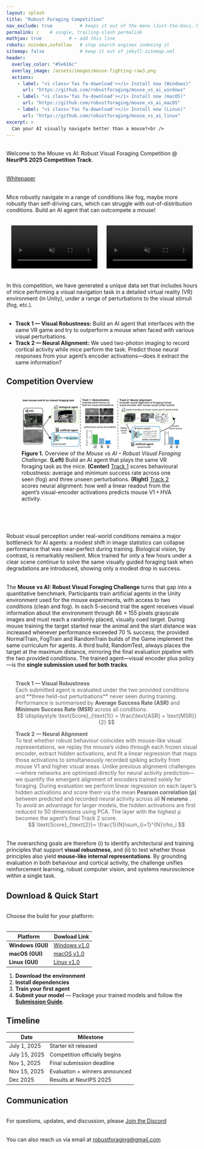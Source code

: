 ```yaml
---
layout: splash
title: "Robust Foraging Competition"
nav_exclude: true          # keeps it out of the menu (Just-the-Docs, Minimal Mistakes, etc.) :contentReference[oaicite:2]{index=2}
permalink: /    # single, trailing-slash permalink
mathjax: true          # ← add this line
robots: noindex,nofollow   # stop search engines indexing it
sitemap: false             # keep it out of jekyll-sitemap.xml
header:
  overlay_color: "#5e616c"
  overlay_image: /assets/images/mouse-fighting-raw3.png
  actions:
    - label: "<i class='fas fa-download'></i> Install now (Windows)"
      url: "https://github.com/robustforaging/mouse_vs_ai_windows"
    - label: "<i class='fas fa-download'></i> Install now (macOS)"
      url: "https://github.com/robustforaging/mouse_vs_ai_macOS"
    - label: "<i class='fas fa-download'></i> Install now (Linux)"
      url: "https://github.com/robustforaging/mouse_vs_ai_linux"
excerpt: >
  Can your AI visually navigate better than a mouse?<br />
---
```


<style>
  /* Enhanced styling for better visibility */
  .page__title {
    font-size: 3.5rem !important;
    font-weight: 700 !important;
    text-shadow: 2px 2px 4px rgba(0, 0, 0, 0.7) !important;
    margin-bottom: 1rem !important;
  }

  .page__lead {
    font-size: 1.4rem !important;
    font-weight: 500 !important;
    text-shadow: 1px 1px 3px rgba(0, 0, 0, 0.6) !important;
    margin-bottom: 2rem !important;
  }

  .btn--light-outline {
    font-size: 1.1rem !important;
    font-weight: 600 !important;
    padding: 0.8rem 1.5rem !important;
    text-shadow: 1px 1px 2px rgba(0, 0, 0, 0.5) !important;
    box-shadow: 0 4px 8px rgba(0, 0, 0, 0.3) !important;
    border-width: 2px !important;
  }

  .btn--light-outline:hover {
    color: #ffffff !important;
    background-color: #222831 !important;
    border-color: #222831 !important;
    transform: translateY(-2px) !important;
    box-shadow: 0 6px 12px rgba(0, 0, 0, 0.4) !important;
  }

  /* put this right after your existing styles */
  .competition-diagram,     /* the figure             */
  p {                       /* regular paragraphs     */
    margin-top: 2rem;       /* ↑ space above          */
    margin-bottom: 2rem;    /* ↓ space below          */
  }
  blockquote.track {
    border-left: none;      /* removes the bar */
    margin-left: 1.5rem;    /* keep the indent */
    padding-left: 0;        /* optional: flush text */
  }
  
  .math-center { text-align: center; }
  .mt-2 { margin-top: 1rem;  }
  .mt-4 { margin-top: 2rem;  }
  .mb-2 { margin-bottom: 1rem; }
  .mb-4 { margin-bottom: 2rem; }

  video {
  max-width: 680px;
  margin: 0 10px; /* adds 10px margin on left and right */
  }

  /* Hero background image scaling controls */
  .page__hero--overlay {
    background-size: cover !important;
    background-position: center !important;
    background-repeat: no-repeat !important;
    min-height: 400px; /* Ensure minimum height for the hero section */
  }

  /* Add blur effect to background image */
  .page__hero--overlay::before {
    content: "";
    position: absolute;
    top: 0;
    left: 0;
    right: 0;
    bottom: 0;
    background-image: inherit;
    background-size: inherit;
    background-position: inherit;
    background-repeat: inherit;
    filter: blur(5px);
    z-index: -1;
  }

  /* Ensure content appears above the blurred background */
  .page__hero--overlay .wrapper {
    position: relative;
    z-index: 1;
  }
</style>


Welcome to the Mouse vs AI: Robust Visual Foraging Competition @  **NeurIPS 2025 Competition Track**.

 [Whitepaper](https://arxiv.org/abs/2509.14446)  

Mice robustly navigate in a range of conditions like fog, maybe more robustly than self-driving cars, which can struggle with out-of-distribution conditions. Build an AI agent that can outcompete a mouse!

<center>
<div class="full-width-element">
<video width="45%" height="auto" controls="controls" autoplay loop muted>
  <source src="/assets/images/tesla_fog_cut.mp4" type="video/mp4">
  Your browser does not support the video tag.
</video>
<video width="45%" height="auto" controls="controls" autoplay loop muted>
  <source src="/assets/images/example_video_mice_blur.mp4" type="video/mp4">
  Your browser does not support the video tag.
</video>
</div>
</center>

In this competition, we have generated a unique data set that includes hours of mice performing a visual navigation task in a detailed virtual reality (VR) environment (in Unity), under a range of perturbations to the visual stimuli (fog, etc.).
<ul>
  <li><strong>Track 1 — Visual Robustness:</strong>
      Build an AI agent that interfaces with the same VR game and try to
      outperform a mouse when faced with various visual perturbations.</li>

  <li><strong>Track 2 — Neural Alignment:</strong>
      We used two-photon imaging to record cortical activity while mice perform
      the task.  Predict those neural responses from your agent’s encoder
      activations—does it extract the same information?</li>
</ul>
    
##  Competition Overview

<figure class="competition-diagram">
  <img src="/assets/images/Figure_website.jpg"
       alt="Overview of the Mouse-vs-AI competition…"
       class="clickable-image">

  <figcaption class="fig-caption">
    <strong>Figure&nbsp;1.</strong> Overview of the <em>Mouse&nbsp;vs&nbsp;AI – Robust Visual Foraging Challenge</em>.
    <strong>(Left)</strong> Build an AI agent that plays the same VR foraging task as the mice.
    <strong>(Center)</strong> <u>Track 1</u> scores behavioural robustness: average and minimum success rate across one seen (fog) and three unseen perturbations.
    <strong>(Right)</strong> <u>Track 2</u> scores neural alignment: how well a linear readout from the agent’s visual-encoder activations predicts mouse V1 + HVA activity.
  </figcaption>
</figure>
<br> 
  

Robust visual perception under real-world conditions remains a major bottleneck for AI agents: a modest shift in image statistics can collapse performance that was near-perfect during training.
Biological vision, by contrast, is remarkably resilient. Mice trained for only a few hours under a clear scene continue to solve the same visually guided foraging task when degradations are introduced, showing only a modest drop in success.

The **Mouse vs AI: Robust Visual Foraging Challenge** turns that gap into a quantitative benchmark. Participants train artificial agents in the Unity environment used for the mouse experiments, with access to two conditions (clean and fog).
In each 5-second trial the agent receives visual information about the environment through 86 × 155 pixels grayscale images and must reach a randomly placed, visually cued target. During mouse training the target started near the animal and the start distance was increased whenever performance exceeded 70 % success; the provided NormalTrain, FogTrain and RandomTrain builds of the Game implement the same curriculum for agents. A third build, RandomTest, always places the target at the maximum distance, mirroring the final evaluation pipeline with the two provided conditions. The trained agent—visual encoder plus policy—is the **single submission used for both tracks**.

<blockquote class="track" markdown="1">
<strong>Track 1 — Visual Robustness</strong><br>
 Each submitted agent is evaluated under the two provided conditions and **three held-out perturbations** never seen during training. Performance is summarised by <strong>Average Success Rate (ASR)</strong> and <strong>Minimum Success Rate (MSR)</strong> across all conditions.<br> 

<div class="math-center">
$$
  \displaystyle 
  \text{Score}_{\text{1}}
    = \frac{\text{ASR} + \text{MSR}}{2}
$$
</div>
</blockquote>

<blockquote class="track" markdown="1">
<strong>Track 2 — Neural Alignment</strong><br>
To test whether robust behaviour coincides with mouse-like visual representations, we replay the mouse’s video through each frozen visual encoder, extract hidden activations, and fit a linear regression that maps those activations to simultaneously recorded spiking activity from mouse V1 and higher visual areas.
Unlike previous alignment challenges—where networks are optimised directly for neural activity prediction—we quantify the emergent alignment of encoders trained solely for foraging. During evaluation we perform linear regression on each layer’s hidden activations and score them via the mean <strong>Pearson correlation (ρ)</strong> between predicted and recorded neural activity across all <strong>N neurons</strong> . To avoid an advantage for larger models, the hidden activations are first reduced to 50 dimensions using PCA. The layer with the highest ρ becomes the agent’s final Track 2 score.<br> 

  <div class="math-center">
$$ 
  \text{Score}_{\text{2}}= \frac{1}{N}\sum_{i=1}^{N}\rho_i
$$ 
</div>
</blockquote>

The overarching goals are therefore (i) to identify architectural and training principles that support **visual robustness**, and (ii) to test whether those principles also yield **mouse-like internal representations**. By grounding evaluation in both behaviour and cortical activity, the challenge unifies reinforcement learning, robust computer vision, and systems neuroscience within a single task.

## Download & Quick Start
Choose the build for your platform:

| Platform                    | Dowload Link                                                              |
| --------------------------- | --------------------------------------------------------------------------|
| **Windows (GUI)**           | [Windows v1.0](https://github.com/robustforaging/mouse_vs_ai_windows)     |
| **macOS (GUI)**             | [macOS v1.0](https://github.com/robustforaging/mouse_vs_ai_macOS)         |
| **Linux (GUI)**             | [Linux v1.0](https://github.com/robustforaging/mouse_vs_ai_linux)         |


1. **Download the environment**
2. **Install dependencies**
3. **Train your first agent** 
4. **Submit your model** — Package your trained models and follow the **[Submission Guide](submission-guide)**.

##  Timeline

| Date             | Milestone                        |
|------------------|----------------------------------|
| July 1, 2025     | Starter kit released             |
| July 15, 2025    | Competition officially begins    |
| Nov 1, 2025      | Final submission deadline        |
| Nov 15, 2025     | Evaluation + winners announced   |
| Dec 2025         | Results at NeurIPS 2025          |



## Communication

For questions, updates, and discussion, please [Join the Discord](https://discord.gg/7mJPh5QMB7)

You can also reach us via email at [robustforaging@gmail.com](mailto:robustforaging@gmail.com)
